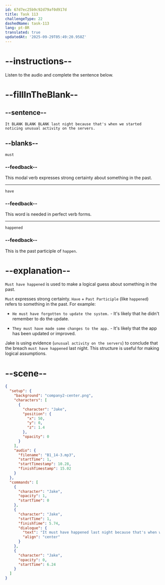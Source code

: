 ```yaml
---
id: 67d7ec25b9c92d79af0d917d
title: Task 113
challengeType: 22
dashedName: task-113
lang: pt-BR
translated: true
updatedAt: '2025-09-29T05:49:20.958Z'
---
```


<!-- (audio) Jake: It must have happened last night because that's when we started noticing unusual activity on the servers. -->

# --instructions--

Listen to the audio and complete the sentence below.

# --fillInTheBlank--

## --sentence--

`It BLANK BLANK BLANK last night because that's when we started noticing unusual activity on the servers.`

## --blanks--

`must`

### --feedback--

This modal verb expresses strong certainty about something in the past.

---

`have`

### --feedback--

This word is needed in perfect verb forms.

---

`happened`

### --feedback--

This is the past participle of `happen`.

# --explanation--

`Must have happened` is used to make a logical guess about something in the past.  

`Must` expresses strong certainty. `Have` + `Past Participle` (like `happened`) refers to something in the past. For example:

- `He must have forgotten to update the system.` - It's likely that he didn't remember to do the update.

- `They must have made some changes to the app.` - It's likely that the app has been updated or improved.

Jake is using evidence (`unusual activity on the servers`) to conclude that the breach `must have happened` last night. This structure is useful for making logical assumptions.  

# --scene--

```json
{
  "setup": {
    "background": "company2-center.png",
    "characters": [
      {
        "character": "Jake",
        "position": {
          "x": 50,
          "y": 0,
          "z": 1.4
        },
        "opacity": 0
      }
    ],
    "audio": {
      "filename": "B1_14-3.mp3",
      "startTime": 1,
      "startTimestamp": 10.28,
      "finishTimestamp": 15.02
    }
  },
  "commands": [
    {
      "character": "Jake",
      "opacity": 1,
      "startTime": 0
    },
    {
      "character": "Jake",
      "startTime": 1,
      "finishTime": 5.74,
      "dialogue": {
        "text": "It must have happened last night because that's when we started noticing unusual activity on the servers.",
        "align": "center"
      }
    },
    {
      "character": "Jake",
      "opacity": 0,
      "startTime": 6.24
    }
  ]
}
```
